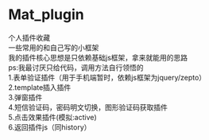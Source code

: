 # Mat_plugin
个人插件收藏<br>
一些常用的和自己写的小框架<br>
我的插件核心思想是只依赖基础js框架，拿来就能用的思路<br>
ps:我最讨厌只给代码，调用方法自行领悟的<br>
1.表单验证插件（用于手机端暂时，依赖js框架为jquery/zepto）<br>
2.template插入插件<br>
3.弹窗插件<br>
4.短信验证码，密码明文切换，图形验证码获取插件<br>
5.点击效果插件(模拟:active)<br>
6.返回插件js（同history）<br>

